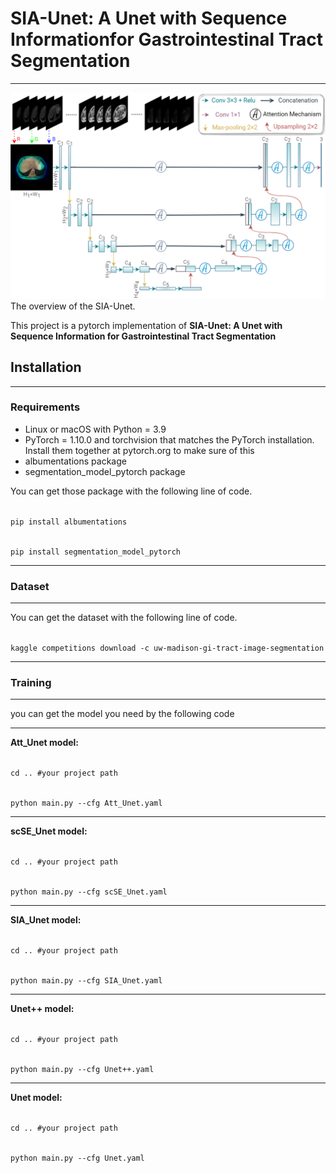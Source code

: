 # SIA-Unet: A Unet with Sequence Informationfor Gastrointestinal Tract Segmentation

---

![](images/model_image.png)
The overview of the SIA-Unet.

This project is a pytorch implementation of **SIA-Unet: A Unet with Sequence Information
for Gastrointestinal Tract Segmentation**

## Installation

---

### Requirements

+ Linux or macOS with Python = 3.9
+ PyTorch = 1.10.0 and torchvision that matches the PyTorch installation. Install them together at pytorch.org to make sure of this
+ albumentations package
+ segmentation_model_pytorch package

You can get those package with the following line of code.

<code>
pip install albumentations

pip install segmentation_model_pytorch
</code>

---

### Dataset

---

You can get the dataset with the following line of code.

<code>
kaggle competitions download -c uw-madison-gi-tract-image-segmentation
</code>

---

### Training

---

you can get the model you need by the following code

---

**Att_Unet model:**

<code>
cd .. #your project path

python main.py --cfg Att_Unet.yaml
</code>

---

**scSE_Unet model:**

<code>
cd .. #your project path

python main.py --cfg scSE_Unet.yaml
</code>

---

**SIA_Unet model:**

<code>
cd .. #your project path

python main.py --cfg SIA_Unet.yaml
</code>

---

**Unet++ model:**

<code>
cd .. #your project path

python main.py --cfg Unet++.yaml
</code>

---

**Unet model:**

<code>
cd .. #your project path

python main.py --cfg Unet.yaml
</code>
